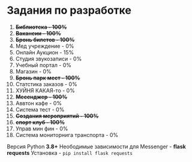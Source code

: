 # Задания по разработке
1. **~~Библиотека - 100%~~**
2. **~~Вакансии - 100%~~**
3. **~~Бронь билетов - 100%~~**
4. Мед учреждение - 0%
5. Онлайн Аукцион - 15%
6. Студия звукозаписи - 0%
7. Учебный портал - 0%
8. Магазин - 0%
9. **~~Бронь парк мест - 100%~~**
10. Статстика заказов - 0%
11. ХУЙНЯ КАКАЯ-то - 0%
12. **~~Месенджер - 100%~~**
13. Аввтон кафе - 0%
14. Система тест - 0%
15. **~~Создания мероприятий - 100%~~**
16. **~~спорт клуб - 100%~~**
17. Управ мин фин - 0%
18. Система мониторнига транспорта - 0%

Версия Python **3.8+**
Неободимые зависимости для Messenger - **flask requests**
Установка - ```pip install flask requests```